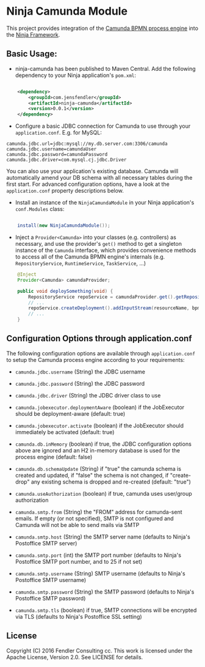 # Ninja Camunda Module
This project provides integration of the [Camunda BPMN process engine](https://camunda.org/) into the [Ninja Framework](https://github.com/ninjaframework/ninja).

Basic Usage:
------------

- ninja-camunda has been published to Maven Central. Add the following dependency to your Ninja application's `pom.xml`:

```xml

    <dependency>
        <groupId>com.jensfendler</groupId>
        <artifactId>ninja-camunda</artifactId>
        <version>0.0.1</version>
    </dependency>

```

- Configure a basic JDBC connection for Camunda to use through your `application.conf`. E.g. for MySQL:
```
camunda.jdbc.url=jdbc:mysql://my.db.server.com:3306/camunda
camunda.jdbc.username=camundaUser
camunda.jdbc.password=camundaPassword
camunda.jdbc.driver=com.mysql.cj.jdbc.Driver
```
You can also use your application's existing database. Camunda will automatically amend your DB schema with all necessary tables during the first start.
For advanced configuration options, have a look at the `application.conf` property descriptions below.

- Install an instance of the `NinjaCamundaModule` in your Ninja application's `conf.Modules` class:

```java

	install(new NinjaCamundaModule());

```

- Inject a `Provider<Camunda>` into your classes (e.g. controllers) as necessary, and use the provider's `get()` method to get a singleton instance of the `Camunda` interface, which provides convenience methods to access all of the Camunda BPMN engine's internals (e.g. `RepositoryService`, `RuntimeService`, `TaskService`, ...)

```java
	@Inject
	Provider<Camunda> camundaProvider;

    public void deploySomething(void) {
		RepositoryService repoService = camundaProvider.get().getRepositoryService();
		// ...
		repoService.createDeployment().addInputStream(resourceName, bpmnStream).enableDuplicateFiltering(true).deploy();
		// ...
    }

```

Configuration Options through application.conf
----------------------------------------------

The following configuration options are available through `application.conf` to setup the Camunda process engine according to your requirements:

- `camunda.jdbc.username` (String) the JDBC username

- `camunda.jdbc.password` (String) the JDBC password

- `camunda.jdbc.driver` (String) the JDBC driver class to use

- `camunda.jobexecutor.deploymentAware` (boolean) if the JobExecutor should be deployment-aware (default: true)

- `camunda.jobexecutor.activate` (boolean) if the JobExecutor should immediately be activated (default: true)

- `camunda.db.inMemory` (boolean) if true, the JDBC configuration options above are ignored and an H2 in-memory database is used for the process engine (default: false)

- `camunda.db.schemaUpdate` (String) if "true" the camunda schema is created and updated, if "false" the schema is not changed, if "create-drop" any existing schema is dropped and re-created (default: "true")

- `camunda.useAuthorization` (boolean) if true, camunda uses user/group authorization

- `camunda.smtp.from` (String) the "FROM" address for camunda-sent emails. If empty (or not specified), SMTP is not configured and Camunda will not be able to send mails via SMTP

- `camunda.smtp.host` (String) the SMTP server name (defaults to Ninja's Postoffice SMTP server)
 
- `camunda.smtp.port` (int) the SMTP port number (defaults to Ninja's Postoffice SMTP port number, and to 25 if not set)

- `camunda.smtp.username` (String) SMTP username (defaults to Ninja's Postoffice SMTP username)

- `camunda.smtp.password` (String) the SMTP password (defaults to Ninja's Postoffice SMTP password)

- `camunda.smtp.tls` (boolean) if true, SMTP connections will be encrypted via TLS (defaults to Ninja's Postoffice SSL setting)



## License

Copyright (C) 2016 Fendler Consulting cc.
This work is licensed under the Apache License, Version 2.0. See LICENSE for details.
